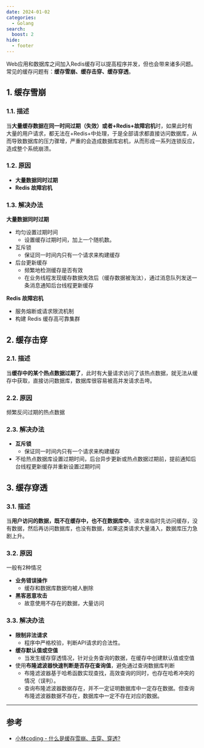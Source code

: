 ```yaml
---
date: 2024-01-02
categories:
  - Golang
search:
  boost: 2
hide:
  - footer
---
```


Web应用和数据库之间加入Redis缓存可以提高程序并发，但也会带来诸多问题。常见的缓存问题有：**缓存雪崩、缓存击穿、缓存穿透**。

## 1. 缓存雪崩

### 1.1. 描述

当**大量缓存数据在同一时间过期（失效）或者+Redis+故障宕机**时，如果此时有大量的用户请求，都无法在+Redis+中处理，于是全部请求都直接访问数据库，从而导致数据库的压力骤增，严重的会造成数据库宕机，从而形成一系列连锁反应，造成整个系统崩溃。

### 1.2. 原因

- **大量数据同时过期**
- **Redis 故障宕机**

### 1.3. 解决办法

**大量数据同时过期**

- 均匀设置过期时间
    - 设置缓存过期时间，加上一个随机数。
- 互斥锁
    - 保证同一时间内只有一个请求来构建缓存
- 后台更新缓存
    - 频繁地检测缓存是否有效
    - 在业务线程发现缓存数据失效后（缓存数据被淘汰），通过消息队列发送一条消息通知后台线程更新缓存

**Redis 故障宕机**

- 服务熔断或请求限流机制
- 构建 Redis 缓存高可靠集群

## 2. 缓存击穿

### 2.1. 描述

当**缓存中的某个热点数据过期了**，此时有大量请求访问了该热点数据，就无法从缓存中获取，直接访问数据库，数据库很容易被高并发请求击垮。

### 2.2. 原因

频繁反问过期的热点数据

### 2.3. 解决办法

- **互斥锁**
    - 保证同一时间内只有一个请求来构建缓存
- 不给热点数据库设置过期时间，后台异步更新或热点数据过期前，提前通知后台线程更新缓存并重新设置过期时间


## 3. 缓存穿透

### 3.1. 描述

当**用户访问的数据，既不在缓存中，也不在数据库中**。请求来临时先访问缓存，没有数据，然后再访问数据库，也没有数据，如果这类请求大量涌入，数据库压力急剧上升。

### 3.2. 原因

一般有2种情况

- **业务错误操作**
    - 缓存和数据库数据均被人删除
- **黑客恶意攻击**
    - 故意使用不存在的数据，大量访问

### 3.3. 解决办法

- **限制非法请求**
    - 程序中严格校验，判断API请求的合法性。
- **缓存默认值或空值**
    - 当发生缓存穿透情况，针对业务查询的数据，在缓存中创建默认值或空值
- 使用**布隆滤波器快速判断是否存在查询值**，避免通过查询数据库判断
    - 布隆滤波器基于哈希函数实现查找，高效查询的同时，也存在哈希冲突的情况（误判）。
    - 查询布隆滤波器数据存在，并不一定证明数据库中一定存在数据。但查询布隆滤波器数据不存在，数据库中一定不存在对应的数据。


---

## 参考
- [小林coding - 什么是缓存雪崩、击穿、穿透?](https://xiaolincoding.com/redis/cluster/cache_problem.html)
